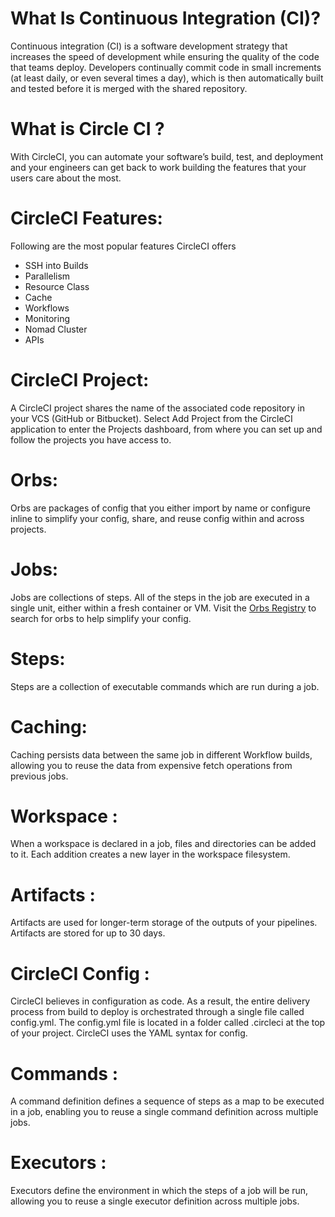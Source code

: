 # What Is Continuous Integration (CI)? 
Continuous integration (CI) is a software development strategy that increases the speed of development while ensuring the quality of the code that teams deploy. Developers continually commit code in small increments (at least daily, or even several times a day), which is then automatically built and tested before it is merged with the shared repository.

# What is Circle CI ?
With CircleCI, you can automate your software’s build, test, and deployment and your engineers can get back to work building the features that your users care about the most.

# CircleCI Features:
Following are the most popular features CircleCI offers

* SSH into Builds
* Parallelism
* Resource Class
* Cache
* Workflows
* Monitoring
* Nomad Cluster
* APIs

# CircleCI Project:
A CircleCI project shares the name of the associated code repository in your VCS (GitHub or Bitbucket). Select Add Project from the CircleCI application to enter the Projects dashboard, from where you can set up and follow the projects you have access to.

# Orbs:
Orbs are packages of config that you either import by name or configure inline to simplify your config, share, and reuse config within and across projects. 

# Jobs:
Jobs are collections of steps. All of the steps in the job are executed in a single unit, either within a fresh container or VM.
Visit the [Orbs Registry](https://circleci.com/developer/orbs) to search for orbs to help simplify your config.

# Steps:
Steps are a collection of executable commands which are run during a job.

# Caching:
Caching persists data between the same job in different Workflow builds, allowing you to reuse the data from expensive fetch operations from previous jobs. 

# Workspace :
When a workspace is declared in a job, files and directories can be added to it. Each addition creates a new layer in the workspace filesystem.

# Artifacts :
Artifacts are used for longer-term storage of the outputs of your pipelines. Artifacts are stored for up to 30 days.

# CircleCI Config :
CircleCI believes in configuration as code. As a result, the entire delivery process from build to deploy is orchestrated through a single file called config.yml.
The config.yml file is located in a folder called .circleci at the top of your project. CircleCI uses the YAML syntax for config.

# Commands  :
A command definition defines a sequence of steps as a map to be executed in a job, enabling you to reuse a single command definition across multiple jobs.

# Executors   :
Executors define the environment in which the steps of a job will be run, allowing you to reuse a single executor definition across multiple jobs.
